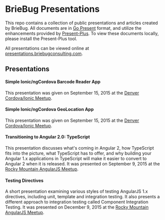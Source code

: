 # BrieBug Presentations

This repo contains a collection of public presentations and articles created by BrieBug. All documents are in [Go Present](https://godoc.org/golang.org/x/tools/present) format, and utilize the enhancements provided by [Present-Plus](https://github.com/davelaursen/present-plus). To view these documents locally, please install the Present-Plus tool.

All presentations can be viewed online at [presentations.briebugconsulting.com](http://presentations.briebugconsulting.com).

## Presentations

#### Simple Ionic/ngCordova Barcode Reader App

This presentation was given on September 15, 2015 at the [Denver Cordova/Ionic Meetup](http://www.meetup.com/Denver-Cordova-Ionic-Meetup/events/224862954/).

#### Simple Ionic/ngCordova GeoLocation App

This presentation was given on September 15, 2015 at the [Denver Cordova/Ionic Meetup](http://www.meetup.com/Denver-Cordova-Ionic-Meetup/events/224862954/).

#### Transitioning to Angular 2.0: TypeScript

This presentation discusses what's coming in Angular 2, how TypeScript fits into the picture, what TypeScript has to offer, and why building your Angular 1.x applications in TypeScript will make it easier to convert to Angular 2 when it is released. It was presented on September 9, 2015 at the [Rocky Mountain AngularJS Meetup](http://www.meetup.com/RockyMountainAngularJS/events/224673983/).

#### Testing Directives

A short presentation examining various styles of testing AngularJS 1.x directives, including unit, template and integration testing. It also presents a different approach to integration testing called Component Integration Testing. It was presented on December 9, 2015 at the [Rocky Mountain AngularJS Meetup](http://www.meetup.com/RockyMountainAngularJS/events/227002995/).
